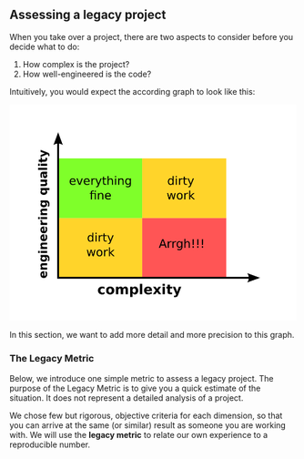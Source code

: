 ## Assessing a legacy project

When you take over a project, there are two aspects to consider before you decide what to do:

1. How complex is the project?
2. How well-engineered is the code?

Intuitively, you would expect the according graph to look like this:

![Simple assessment graph](legacy_graph_simple.png)

In this section, we want to add more detail and more precision to this graph.

### The Legacy Metric
Below, we introduce one simple metric to assess a legacy project. The purpose of the Legacy Metric is to give you a quick estimate of the situation. It does not represent a detailed analysis of a project.

We chose few but rigorous, objective criteria for each dimension, so that you can arrive at the same (or similar) result as someone you are working with. We will use the **legacy metric** to relate our own experience to a reproducible number.
